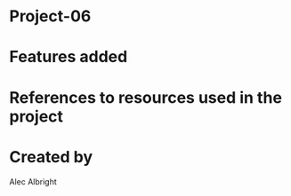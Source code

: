 # Project-06

# Features added

# References to resources used in the project

# Created by
Alec Albright

